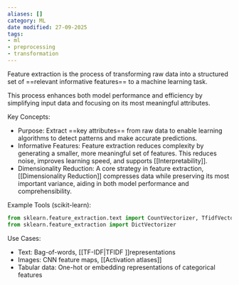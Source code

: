 ```yaml
---
aliases: []
category: ML
date modified: 27-09-2025
tags:
- ml
- preprocessing
- transformation
---
```

Feature extraction is the process of transforming raw data into a structured set of ==relevant informative features== to a machine learning task. 

This process enhances both model performance and efficiency by simplifying input data and focusing on its most meaningful attributes.

Key Concepts:
- Purpose: Extract ==key attributes== from raw data to enable learning algorithms to detect patterns and make accurate predictions.
- Informative Features: Feature extraction reduces complexity by generating a smaller, more meaningful set of features. This reduces noise, improves learning speed, and supports [[Interpretability]].
- Dimensionality Reduction: A core strategy in feature extraction, [[Dimensionality Reduction]] compresses data while preserving its most important variance, aiding in both model performance and comprehensibility.

Example Tools (scikit-learn):
```python
from sklearn.feature_extraction.text import CountVectorizer, TfidfVectorizer
from sklearn.feature_extraction import DictVectorizer
```

Use Cases:
- Text: Bag-of-words, [[TF-IDF|TFIDF ]]representations
- Images: CNN feature maps, [[Activation atlases]]
- Tabular data: One-hot or embedding representations of categorical features